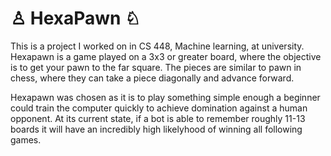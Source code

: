 # &#x2659; HexaPawn &#x2658;

This is a project I worked on in CS 448, Machine learning, at university. Hexapawn is a game played on a 3x3 or greater board, where the objective is to get your pawn to the far square. The pieces are similar to pawn in chess, where they can take a piece diagonally and advance forward.

Hexapawn was chosen as it is to play something simple enough a beginner could train the computer quickly to achieve domination against a human opponent. At its current state, if a bot is able to remember roughly 11-13 boards it will have an incredibly high likelyhood of winning all following games.

